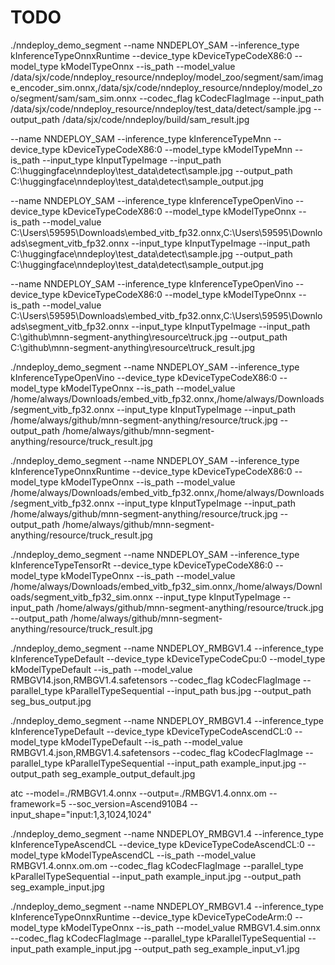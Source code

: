 # TODO



./nndeploy_demo_segment --name NNDEPLOY_SAM --inference_type kInferenceTypeOnnxRuntime --device_type kDeviceTypeCodeX86:0 --model_type kModelTypeOnnx --is_path --model_value /data/sjx/code/nndeploy_resource/nndeploy/model_zoo/segment/sam/image_encoder_sim.onnx,/data/sjx/code/nndeploy_resource/nndeploy/model_zoo/segment/sam/sam_sim.onnx --codec_flag kCodecFlagImage --input_path /data/sjx/code/nndeploy_resource/nndeploy/test_data/detect/sample.jpg --output_path /data/sjx/code/nndeploy/build/sam_result.jpg




--name NNDEPLOY_SAM --inference_type kInferenceTypeMnn --device_type kDeviceTypeCodeX86:0 --model_type kModelTypeMnn --is_path --input_type kInputTypeImage --input_path C:\huggingface\nndeploy\test_data\detect\sample.jpg --output_path C:\huggingface\nndeploy\test_data\detect\sample_output.jpg

--name NNDEPLOY_SAM --inference_type kInferenceTypeOpenVino --device_type kDeviceTypeCodeX86:0 --model_type kModelTypeOnnx --is_path --model_value C:\Users\59595\Downloads\embed_vitb_fp32.onnx,C:\Users\59595\Downloads\segment_vitb_fp32.onnx --input_type kInputTypeImage --input_path C:\huggingface\nndeploy\test_data\detect\sample.jpg --output_path C:\huggingface\nndeploy\test_data\detect\sample_output.jpg

--name NNDEPLOY_SAM --inference_type kInferenceTypeOpenVino --device_type kDeviceTypeCodeX86:0 --model_type kModelTypeOnnx --is_path --model_value C:\Users\59595\Downloads\embed_vitb_fp32.onnx,C:\Users\59595\Downloads\segment_vitb_fp32.onnx --input_type kInputTypeImage --input_path C:\github\mnn-segment-anything\resource\truck.jpg --output_path C:\github\mnn-segment-anything\resource\truck_result.jpg

./nndeploy_demo_segment --name NNDEPLOY_SAM --inference_type kInferenceTypeOpenVino --device_type kDeviceTypeCodeX86:0 --model_type kModelTypeOnnx --is_path --model_value /home/always/Downloads/embed_vitb_fp32.onnx,/home/always/Downloads/segment_vitb_fp32.onnx --input_type kInputTypeImage --input_path /home/always/github/mnn-segment-anything/resource/truck.jpg --output_path /home/always/github/mnn-segment-anything/resource/truck_result.jpg


./nndeploy_demo_segment --name NNDEPLOY_SAM --inference_type kInferenceTypeOnnxRuntime --device_type kDeviceTypeCodeX86:0 --model_type kModelTypeOnnx --is_path --model_value /home/always/Downloads/embed_vitb_fp32.onnx,/home/always/Downloads/segment_vitb_fp32.onnx --input_type kInputTypeImage --input_path /home/always/github/mnn-segment-anything/resource/truck.jpg --output_path /home/always/github/mnn-segment-anything/resource/truck_result.jpg


./nndeploy_demo_segment --name NNDEPLOY_SAM --inference_type kInferenceTypeTensorRt --device_type kDeviceTypeCodeX86:0 --model_type kModelTypeOnnx --is_path --model_value /home/always/Downloads/embed_vitb_fp32_sim.onnx,/home/always/Downloads/segment_vitb_fp32_sim.onnx --input_type kInputTypeImage --input_path /home/always/github/mnn-segment-anything/resource/truck.jpg --output_path /home/always/github/mnn-segment-anything/resource/truck_result.jpg

./nndeploy_demo_segment --name NNDEPLOY_RMBGV1.4 --inference_type kInferenceTypeDefault --device_type kDeviceTypeCodeCpu:0 --model_type kModelTypeDefault --is_path --model_value RMBGV14.json,RMBGV1.4.safetensors --codec_flag kCodecFlagImage --parallel_type kParallelTypeSequential --input_path bus.jpg --output_path seg_bus_output.jpg

./nndeploy_demo_segment --name NNDEPLOY_RMBGV1.4 --inference_type kInferenceTypeDefault --device_type kDeviceTypeCodeAscendCL:0 --model_type kModelTypeDefault --is_path --model_value RMBGV1.4.json,RMBGV1.4.safetensors --codec_flag kCodecFlagImage --parallel_type kParallelTypeSequential --input_path example_input.jpg --output_path seg_example_output_default.jpg

atc --model=./RMBGV1.4.onnx --output=./RMBGV1.4.onnx.om --framework=5 --soc_version=Ascend910B4 --input_shape="input:1,3,1024,1024"

./nndeploy_demo_segment --name NNDEPLOY_RMBGV1.4 --inference_type kInferenceTypeAscendCL --device_type kDeviceTypeCodeAscendCL:0 --model_type kModelTypeAscendCL --is_path --model_value RMBGV1.4.onnx.om.om --codec_flag kCodecFlagImage --parallel_type kParallelTypeSequential --input_path example_input.jpg --output_path seg_example_input.jpg

./nndeploy_demo_segment --name NNDEPLOY_RMBGV1.4 --inference_type kInferenceTypeOnnxRuntime --device_type kDeviceTypeCodeArm:0 --model_type kModelTypeOnnx --is_path --model_value RMBGV1.4.sim.onnx --codec_flag kCodecFlagImage --parallel_type kParallelTypeSequential --input_path example_input.jpg --output_path seg_example_input_v1.jpg
